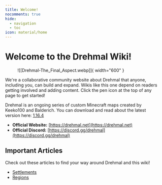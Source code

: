 ```yaml
---
title: Welcome!
nocomments: true
hide:
  - navigation
  - toc
icon: material/home
---
```


# Welcome to the Drehmal Wiki!

<figure markdown>
  ![[Drehmal-The_Final_Aspect.webp]]{ width="600" }
</figure>


We're a collaborative community website about Drehmal that anyone, including you, can build and expand. Wikis like this one depend on readers getting involved and adding content. Click the pen icon at the top of any page to get started!

Drehmal is an ongoing series of custom Minecraft maps created by Keeko100 and Balderich. You can download and read about the latest version here: [1.16.4](https://www.planetminecraft.com/project/drehmal-v2-prim-rdial-12k-x-12k-survival-adventure-map/)

* **Official Website:** [https://drehmal.net](https://drehmal.net)
* **Official Discord:** [https://discord.gg/drehmal](https://discord.gg/drehmal)

## Important Articles
Check out these articles to find your way around Drehmal and this wiki!

* [Settlements](/Settlements)
* [Regions](/Regions)
